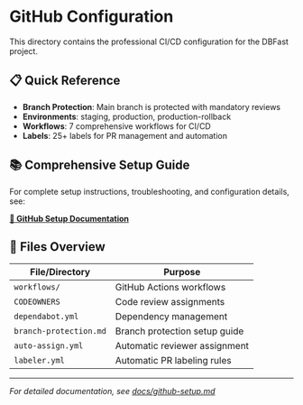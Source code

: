 # GitHub Configuration

This directory contains the professional CI/CD configuration for the DBFast project.

## 📋 Quick Reference

- **Branch Protection**: Main branch is protected with mandatory reviews
- **Environments**: staging, production, production-rollback
- **Workflows**: 7 comprehensive workflows for CI/CD
- **Labels**: 25+ labels for PR management and automation

## 📚 Comprehensive Setup Guide

For complete setup instructions, troubleshooting, and configuration details, see:

**[📖 GitHub Setup Documentation](../docs/github-setup.md)**

## 🔧 Files Overview

| File/Directory | Purpose |
|----------------|---------|
| `workflows/` | GitHub Actions workflows |
| `CODEOWNERS` | Code review assignments |
| `dependabot.yml` | Dependency management |
| `branch-protection.md` | Branch protection setup guide |
| `auto-assign.yml` | Automatic reviewer assignment |
| `labeler.yml` | Automatic PR labeling rules |

---

*For detailed documentation, see [docs/github-setup.md](../docs/github-setup.md)*